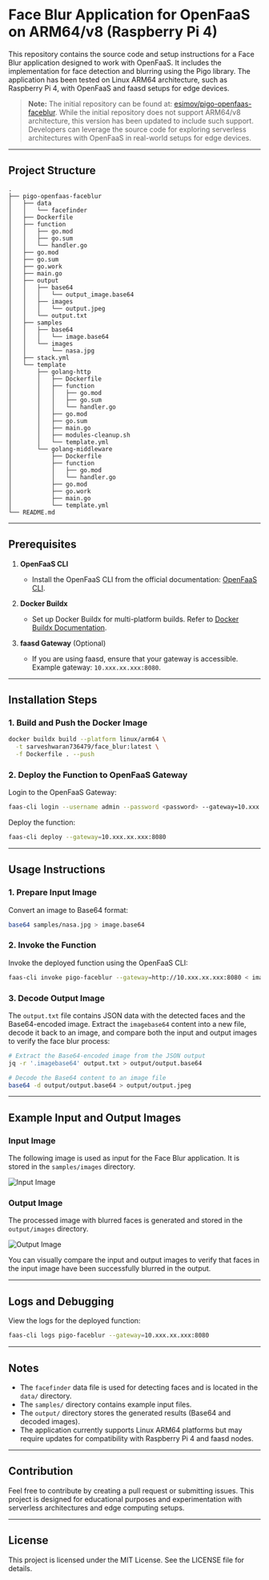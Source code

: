 # Face Blur Application for OpenFaaS on ARM64/v8 (Raspberry Pi 4)
This repository contains the source code and setup instructions for a Face Blur application designed to work with OpenFaaS. It includes the implementation for face detection and blurring using the Pigo library. The application has been tested on Linux ARM64 architecture, such as Raspberry Pi 4, with OpenFaaS and faasd setups for edge devices.

> **Note:** The initial repository can be found at: [esimov/pigo-openfaas-faceblur](https://github.com/esimov/pigo-openfaas-faceblur). While the initial repository does not support ARM64/v8 architecture, this version has been updated to include such support. Developers can leverage the source code for exploring serverless architectures with OpenFaaS in real-world setups for edge devices.

---

## Project Structure

```
.
├── pigo-openfaas-faceblur
│   ├── data
│   │   └── facefinder
│   ├── Dockerfile
│   ├── function
│   │   ├── go.mod
│   │   ├── go.sum
│   │   └── handler.go
│   ├── go.mod
│   ├── go.sum
│   ├── go.work
│   ├── main.go
│   ├── output
│   │   ├── base64
│   │   │   └── output_image.base64
│   │   ├── images
│   │   │   └── output.jpeg
│   │   └── output.txt
│   ├── samples
│   │   ├── base64
│   │   │   └── image.base64
│   │   └── images
│   │       └── nasa.jpg
│   ├── stack.yml
│   └── template
│       ├── golang-http
│       │   ├── Dockerfile
│       │   ├── function
│       │   │   ├── go.mod
│       │   │   ├── go.sum
│       │   │   └── handler.go
│       │   ├── go.mod
│       │   ├── go.sum
│       │   ├── main.go
│       │   ├── modules-cleanup.sh
│       │   └── template.yml
│       └── golang-middleware
│           ├── Dockerfile
│           ├── function
│           │   ├── go.mod
│           │   └── handler.go
│           ├── go.mod
│           ├── go.work
│           ├── main.go
│           └── template.yml
└── README.md
```

---

## Prerequisites

1. **OpenFaaS CLI**

   - Install the OpenFaaS CLI from the official documentation: [OpenFaaS CLI](https://docs.openfaas.com/cli/install/).

2. **Docker Buildx**

   - Set up Docker Buildx for multi-platform builds. Refer to [Docker Buildx Documentation](https://docs.docker.com/buildx/working-with-buildx/).

3. **faasd Gateway** (Optional)

   - If you are using faasd, ensure that your gateway is accessible. Example gateway: `10.xxx.xx.xxx:8080`.

---

## Installation Steps

### 1. Build and Push the Docker Image

```bash
docker buildx build --platform linux/arm64 \
  -t sarveshwaran736479/face_blur:latest \
  -f Dockerfile . --push
```

### 2. Deploy the Function to OpenFaaS Gateway

Login to the OpenFaaS Gateway:

```bash
faas-cli login --username admin --password <password> --gateway=10.xxx.xx.xxx:8080
```

Deploy the function:

```bash
faas-cli deploy --gateway=10.xxx.xx.xxx:8080
```

---

## Usage Instructions

### 1. Prepare Input Image

Convert an image to Base64 format:

```bash
base64 samples/nasa.jpg > image.base64
```

### 2. Invoke the Function

Invoke the deployed function using the OpenFaaS CLI:

```bash
faas-cli invoke pigo-faceblur --gateway=http://10.xxx.xx.xxx:8080 < image.base64 > output.txt
```

### 3. Decode Output Image

The `output.txt` file contains JSON data with the detected faces and the Base64-encoded image. Extract the `imagebase64` content into a new file, decode it back to an image, and compare both the input and output images to verify the face blur process:

```bash
# Extract the Base64-encoded image from the JSON output
jq -r '.imagebase64' output.txt > output/output.base64

# Decode the Base64 content to an image file
base64 -d output/output.base64 > output/output.jpeg
```

---

## Example Input and Output Images

### Input Image

The following image is used as input for the Face Blur application. It is stored in the `samples/images` directory.

![Input Image](samples/images/nasa.jpg)

### Output Image

The processed image with blurred faces is generated and stored in the `output/images` directory.

![Output Image](output/images/output.jpeg)

You can visually compare the input and output images to verify that faces in the input image have been successfully blurred in the output.

---

## Logs and Debugging

View the logs for the deployed function:

```bash
faas-cli logs pigo-faceblur --gateway=10.xxx.xx.xxx:8080
```

---

## Notes

- The `facefinder` data file is used for detecting faces and is located in the `data/` directory.
- The `samples/` directory contains example input files.
- The `output/` directory stores the generated results (Base64 and decoded images).
- The application currently supports Linux ARM64 platforms but may require updates for compatibility with Raspberry Pi 4 and faasd nodes.

---

## Contribution

Feel free to contribute by creating a pull request or submitting issues. This project is designed for educational purposes and experimentation with serverless architectures and edge computing setups.

---

## License

This project is licensed under the MIT License. See the LICENSE file for details.

